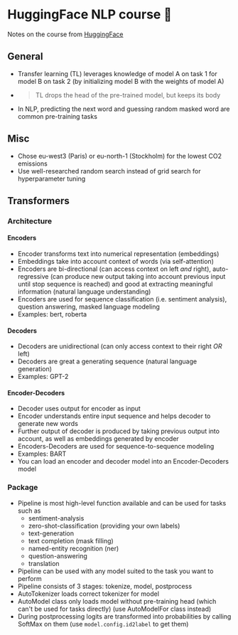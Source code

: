 # HuggingFace NLP course 🤗

Notes on the course from [HuggingFace][1]

## General

* Transfer learning (TL) leverages knowledge of model A on task 1 for model B on task 2 (by initializing model B with the weights of model A)
* >TL drops the head of the pre-trained model, but keeps its body
* In NLP, predicting the next word and guessing random masked word are common pre-training tasks

## Misc

* Chose eu-west3 (Paris) or eu-north-1 (Stockholm) for the lowest CO2 emissions
* Use well-researched random search instead of grid search for hyperparameter tuning

## Transformers

### Architecture

#### Encoders

* Encoder transforms text into numerical representation (embeddings)
* Embeddings take into account context of words (via self-attention)
* Encoders are bi-directional (can access context on left _and_ right), auto-regressive (can produce new output taking into account previous input until stop sequence is reached) and good at extracting meaningful information (natural language understanding)
* Encoders are used for sequence classification (i.e. sentiment analysis), question answering, masked language modeling
* Examples: bert, roberta

#### Decoders

* Decoders are unidirectional (can only access context to their right _OR_ left)
* Decoders are great a generating sequence (natural language generation)
* Examples: GPT-2

#### Encoder-Decoders

* Decoder uses output for encoder as input
* Encoder understands entire input sequence and helps decoder to generate new words
* Further output of decoder is produced by taking previous output into account, as well as embeddings generated by encoder
* Encoders-Decoders are used for sequence-to-sequence modeling
* Examples: BART
* You can load an encoder and decoder model into an Encoder-Decoders model

### Package

* Pipeline is most high-level function available and can be used for tasks such as
    - sentiment-analysis
    - zero-shot-classification (providing your own labels)
    - text-generation
    - text completion (mask filling)
    - named-entity recognition (ner)
    - question-answering
    - translation
* Pipeline can be used with any model suited to the task you want to perform
* Pipeline consists of 3 stages: tokenize, model, postprocess
* AutoTokenizer loads correct tokenizer for model
* AutoModel class only loads model without pre-training head (which can't be used for tasks directly) (use AutoModelFor<TASK> class instead)
* During postprocessing logits are transformed into probabilities by calling SoftMax on them (use `model.config.id2label` to get them)


[1]: https://huggingface.co/learn/nlp-course/chapter1/1